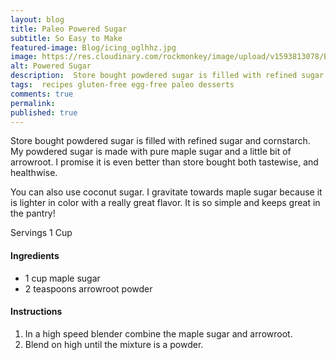```yaml
---
layout: blog
title: Paleo Powered Sugar
subtitle: So Easy to Make
featured-image: Blog/icing_oglhhz.jpg
image: https://res.cloudinary.com/rockmonkey/image/upload/v1593813078/Blog/icing_oglhhz.jpg
alt: Powered Sugar
description:  Store bought powdered sugar is filled with refined sugar and cornstarch.
tags:  recipes gluten-free egg-free paleo desserts
comments: true
permalink:
published: true
---
```

Store bought powdered sugar is filled with refined sugar and cornstarch. My powdered sugar is made with pure maple sugar and a little bit of arrowroot. I promise it is even better than store bought both tastewise, and healthwise.

You can also use coconut sugar. I gravitate towards maple sugar because it is lighter in color with a really great flavor. It is so simple and keeps great in the pantry!



Servings 1 Cup

#### Ingredients
* 1 cup maple sugar
* 2 teaspoons arrowroot powder


#### Instructions
1. In a high speed blender combine the maple sugar and arrowroot.
2. Blend on high until the mixture is a powder.
